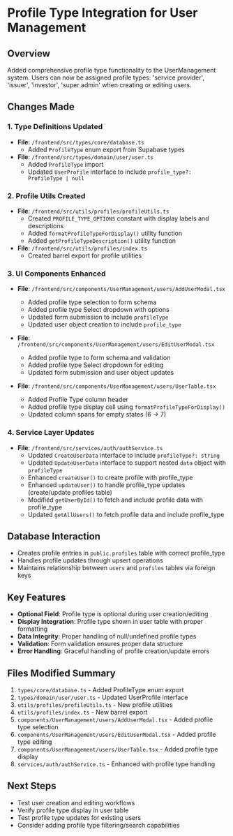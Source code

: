 # Profile Type Integration for User Management

## Overview
Added comprehensive profile type functionality to the UserManagement system. Users can now be assigned profile types: 'service provider', 'issuer', 'investor', 'super admin' when creating or editing users.

## Changes Made

### 1. Type Definitions Updated
- **File**: `/frontend/src/types/core/database.ts`
  - Added `ProfileType` enum export from Supabase types
- **File**: `/frontend/src/types/domain/user/user.ts`
  - Added `ProfileType` import
  - Updated `UserProfile` interface to include `profile_type?: ProfileType | null`

### 2. Profile Utils Created
- **File**: `/frontend/src/utils/profiles/profileUtils.ts`
  - Created `PROFILE_TYPE_OPTIONS` constant with display labels and descriptions
  - Added `formatProfileTypeForDisplay()` utility function
  - Added `getProfileTypeDescription()` utility function
- **File**: `/frontend/src/utils/profiles/index.ts`
  - Created barrel export for profile utilities

### 3. UI Components Enhanced
- **File**: `/frontend/src/components/UserManagement/users/AddUserModal.tsx`
  - Added profile type selection to form schema
  - Added profile type Select dropdown with options
  - Updated form submission to include `profileType`
  - Updated user object creation to include `profile_type`

- **File**: `/frontend/src/components/UserManagement/users/EditUserModal.tsx`
  - Added profile type to form schema and validation
  - Added profile type Select dropdown for editing
  - Updated form submission and user object updates

- **File**: `/frontend/src/components/UserManagement/users/UserTable.tsx`
  - Added Profile Type column header
  - Added profile type display cell using `formatProfileTypeForDisplay()`
  - Updated column spans for empty states (6 → 7)

### 4. Service Layer Updates
- **File**: `/frontend/src/services/auth/authService.ts`
  - Updated `CreateUserData` interface to include `profileType?: string`
  - Updated `UpdateUserData` interface to support nested `data` object with `profileType`
  - Enhanced `createUser()` to create profile with profile_type
  - Enhanced `updateUser()` to handle profile_type updates (create/update profiles table)
  - Modified `getUserById()` to fetch and include profile data with profile_type
  - Updated `getAllUsers()` to fetch profile data and include profile_type

## Database Interaction
- Creates profile entries in `public.profiles` table with correct profile_type
- Handles profile updates through upsert operations
- Maintains relationship between `users` and `profiles` tables via foreign keys

## Key Features
- **Optional Field**: Profile type is optional during user creation/editing
- **Display Integration**: Profile type shown in user table with proper formatting
- **Data Integrity**: Proper handling of null/undefined profile types
- **Validation**: Form validation ensures proper data structure
- **Error Handling**: Graceful handling of profile creation/update errors

## Files Modified Summary
1. `types/core/database.ts` - Added ProfileType enum export
2. `types/domain/user/user.ts` - Updated UserProfile interface
3. `utils/profiles/profileUtils.ts` - New profile utilities
4. `utils/profiles/index.ts` - New barrel export
5. `components/UserManagement/users/AddUserModal.tsx` - Added profile type selection
6. `components/UserManagement/users/EditUserModal.tsx` - Added profile type editing
7. `components/UserManagement/users/UserTable.tsx` - Added profile type display
8. `services/auth/authService.ts` - Enhanced with profile type handling

## Next Steps
- Test user creation and editing workflows
- Verify profile type display in user table
- Test profile type updates for existing users
- Consider adding profile type filtering/search capabilities
